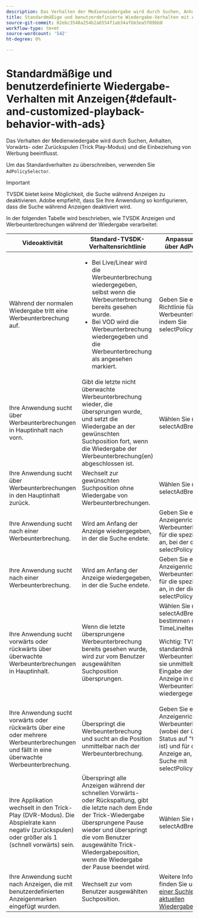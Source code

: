 ```yaml
---
description: Das Verhalten der Medienwiedergabe wird durch Suchen, Anhalten, Vorwärts- oder Zurückspulen (Trick Play-Modus) und die Einbeziehung von Werbung beeinflusst.
title: Standardmäßige und benutzerdefinierte Wiedergabe-Verhalten mit Anzeigen
source-git-commit: 02ebc3548a254b2a6554f1ab34afbb3ea5f09bb8
workflow-type: tm+mt
source-wordcount: '542'
ht-degree: 0%

---
```


# Standardmäßige und benutzerdefinierte Wiedergabe-Verhalten mit Anzeigen{#default-and-customized-playback-behavior-with-ads}

Das Verhalten der Medienwiedergabe wird durch Suchen, Anhalten, Vorwärts- oder Zurückspulen (Trick Play-Modus) und die Einbeziehung von Werbung beeinflusst.

Um das Standardverhalten zu überschreiben, verwenden Sie `AdPolicySelector`.

>[!IMPORTANT]
>
>TVSDK bietet keine Möglichkeit, die Suche während Anzeigen zu deaktivieren. Adobe empfiehlt, dass Sie Ihre Anwendung so konfigurieren, dass die Suche während Anzeigen deaktiviert wird.

In der folgenden Tabelle wird beschrieben, wie TVSDK Anzeigen und Werbeunterbrechungen während der Wiedergabe verarbeitet:

<table id="table_466538B1C2A646B89EB4F9AA111203BE"> 
 <thead> 
  <tr> 
   <th colname="col1" class="entry"> Videoaktivität </th> 
   <th colname="col2" class="entry"> Standard-TVSDK-Verhaltensrichtlinie </th> 
   <th colname="col3" class="entry">Anpassung verfügbar über <span class="codeph"> AdPolicySelector</span> </th> 
  </tr>
 </thead>
 <tbody> 
  <tr> 
   <td colname="col1"> Während der normalen Wiedergabe tritt eine Werbeunterbrechung auf. </td> 
   <td colname="col2"> 
    <ul id="ul_10D2638676EA4ADDA718E61BD4FDC1D2"> 
     <li id="li_D5CC30F063934C738971E2E8AF00C137"> Bei Live/Linear wird die Werbeunterbrechung wiedergegeben, selbst wenn die Werbeunterbrechung bereits gesehen wurde. </li> 
     <li id="li_D962C0938DA74186AE99D117E5A74E38">Bei VOD wird die Werbeunterbrechung wiedergegeben und die Werbeunterbrechung als angesehen markiert. </li> 
    </ul> </td> 
   <td colname="col3">Geben Sie eine andere Richtlinie für die Werbeunterbrechung an, indem Sie <span class="codeph"> selectPolicyForAdBreak</span>. </td> 
  </tr> 
  <tr> 
   <td colname="col1"> Ihre Anwendung sucht über Werbeunterbrechungen in Hauptinhalt nach vorn. </td> 
   <td colname="col2"> Gibt die letzte nicht überwachte Werbeunterbrechung wieder, die übersprungen wurde, und setzt die Wiedergabe an der gewünschten Suchposition fort, wenn die Wiedergabe der Werbeunterbrechung(en) abgeschlossen ist. </td> 
   <td colname="col3">Wählen Sie mithilfe von <span class="codeph"> selectAdBreaksToPlay</span>. </td> 
  </tr> 
  <tr> 
   <td colname="col1"> Ihre Anwendung sucht über Werbeunterbrechungen in den Hauptinhalt zurück. </td> 
   <td colname="col2"> Wechselt zur gewünschten Suchposition ohne Wiedergabe von Werbeunterbrechungen. </td> 
   <td colname="col3">Wählen Sie mithilfe von <span class="codeph"> selectAdBreaksToPlay</span>. </td> 
  </tr> 
  <tr> 
   <td colname="col1"> Ihre Anwendung sucht nach einer Werbeunterbrechung. </td> 
   <td colname="col2"> Wird am Anfang der Anzeige wiedergegeben, in der die Suche endete. </td> 
   <td colname="col3">Geben Sie eine andere Anzeigenrichtlinie für die Werbeunterbrechung und für die spezifische Anzeige an, bei der die Suche mit <span class="codeph"> selectPolicyForSeekIntoAd</span>. </td> 
  </tr> 
  <tr> 
   <td colname="col1"> Ihre Anwendung sucht nach einer Werbeunterbrechung. </td> 
   <td colname="col2"> Wird am Anfang der Anzeige wiedergegeben, in der die Suche endete. </td> 
   <td colname="col3">Geben Sie eine andere Anzeigenrichtlinie für die Werbeunterbrechung und für die spezifische Anzeige an, in der die Suche mit <span class="codeph"> selectPolicyForSeekIntoAd</span>. </td> 
  </tr> 
  <tr> 
   <td colname="col1"> Ihre Anwendung sucht vorwärts oder rückwärts über überwachte Werbeunterbrechungen in Hauptinhalt. </td> 
   <td colname="col2"> Wenn die letzte übersprungene Werbeunterbrechung bereits gesehen wurde, wird zur vom Benutzer ausgewählten Suchposition übersprungen. </td> 
   <td colname="col3">Wählen Sie mithilfe von <span class="codeph"> selectAdBreaksToPlay</span> und bestimmen mithilfe von <span class="codeph"> TimeLineItem.watched</span> . <p>Wichtig: TVSDK markiert standardmäßig eine Werbeunterbrechung, wie sie unmittelbar nach Eingabe der ersten Anzeige in der Werbeunterbrechung wiedergegeben wurde. </p> </td> 
  </tr> 
  <tr> 
   <td colname="col1"> Ihre Anwendung sucht vorwärts oder rückwärts über eine oder mehrere Werbeunterbrechungen und fällt in eine überwachte Werbeunterbrechung. </td> 
   <td colname="col2"> Überspringt die Werbeunterbrechung und sucht an die Position unmittelbar nach der Werbeunterbrechung. </td> 
   <td colname="col3">Geben Sie eine andere Anzeigenrichtlinie für die Werbeunterbrechung (wobei der überwachte Status auf "true"festgelegt ist) und für die spezifische Anzeige an, bei der die Suche mit <span class="codeph"> selectPolicyForSeekIntoAd</span>. </td> 
  </tr> 
  <tr> 
   <td colname="col1"> Ihre Applikation wechselt in den Trick-Play (DVR-Modus). Die Abspielrate kann negativ (zurückspulen) oder größer als 1 (schnell vorwärts) sein. </td> 
   <td colname="col2"> Überspringt alle Anzeigen während der schnellen Vorwärts- oder Rückspaltung, gibt die letzte nach dem Ende der Trick-Wiedergabe übersprungene Pause wieder und überspringt die vom Benutzer ausgewählte Trick-Wiedergabeposition, wenn die Wiedergabe der Pause beendet wird. </td> 
   <td colname="col3">Wählen Sie mithilfe von <span class="codeph"> selectAdBreaksToPlay</span>. </td> 
  </tr> 
  <tr> 
   <td colname="col1"> Ihre Anwendung sucht nach Anzeigen, die mit benutzerdefinierten Anzeigenmarken eingefügt wurden. </td> 
   <td colname="col2"> Wechselt zur vom Benutzer ausgewählten Suchposition. </td> 
   <td colname="col3">Weitere Informationen finden Sie unter <a href="../../tvsdk-1.4-for-desktop-hls/t-psdk-dhls-1.4-configure/c-psdk-dhls-1.4-ui-configure/t-psdk-dhls-1.4-ui-seek-scrub-bar-display.md" format="dita" scope="local"> Anzeigen einer Suchleiste mit der aktuellen Wiedergabeposition ...</a> </td> 
  </tr> 
 </tbody> 
</table>
